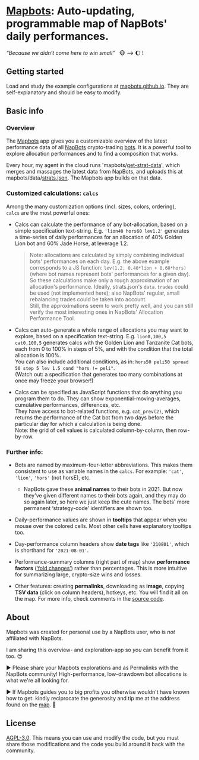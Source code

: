# [Mapbots](https://mapbots.github.io): Auto-updating, programmable map of NapBots' daily performances.

_“Because we didn’t come here to win small”_
&nbsp; 🐵 –> 🌔 !


## Getting started

Load and study the example configurations at [mapbots.github.io](https://mapbots.github.io).
They are self-explanatory and should be easy to modify.


## Basic info

### Overview

The [Mapbots](https://mapbots.github.io) app gives you a customizable overview
of the latest performance data of all [NapBots](https://napbots.com)
crypto-trading [bots](https://platform.napbots.com/strategies).
It is a powerful tool to explore allocation performances
and to find a composition that works.

Every hour, my agent in the cloud runs
'mapbots/[get-strat-data](https://github.com/mapbots/get-strat-data)',
which merges and massages the latest data from NapBots, and uploads this at
mapbots/data/[strats.json](https://raw.githubusercontent.com/mapbots/data/main/strats.json).
The Mapbots app builds on that data.

### Customized calculations: `calcs`

Among the many customization options (incl. sizes, colors, ordering),  
`calcs` are the most powerful ones:
- Calcs can calculate the performance of any bot-allocation, based on a simple
  specification text-string. E.g. `'lion40 hors60 lev1.2'`
  generates a time-series of daily performances for an allocation of
  40% Golden Lion bot and 60% Jade Horse, at leverage 1.2.  
  > Note: allocations are calculated by simply combining individual bots'
  > performances on each day. E.g. the above example corresponds to
  > a JS function: `lev(1.2, 0.40*lion + 0.60*hors)` (where bot names represent
  > bots' performances for a given day).  
  > So these calculations make only a rough approximation of an allocation's
  > performance. Ideally, strats.json's `data.trades` could be used
  > (not implemented here); also NapBots' regular, small rebalancing trades
  > could be taken into account.  
  > Still, the approximations seem to work pretty well, and you can still verify
  > the most interesting ones in NapBots' Allocation Performance Tool.

- Calcs can auto-generate a whole range of allocations you may want to explore,
  based on a specification text-string.
  E.g. `lion0,100,5 cat0,100,5` generates calcs with the Golden Lion and
  Tanzanite Cat bots, each from 0 to 100% in steps of 5%,
  and with the condition that the total allocation is 100%.  
  You can also include additional conditions, as in:
  `hors50 peli50 spread 50 step 5 lev 1.5 cond "hors != peli"`.  
  (Watch out: a specification that generates too many combinations at once
  may freeze your browser!)
- Calcs can be specified as JavaScript functions that do anything you program
  them to do. They can show exponential-moving-averages, cumulative performances,
  differences, etc.  
  They have access to bot-related functions, e.g. `cat_prev(2)`, which returns
  the performance of the Cat bot from two days before the particular day
  for which a calculation is being done.  
  Note: the grid of cell values is calculated column-by-column, then row-by-row.


### Further info:

- Bots are named by maximum-four-letter abbreviations.
  This makes them consistent to use as variable names in the `calcs`.
  For example: `'cat'`, `'lion'`, `'hors'` (not horsE), etc.
  - NapBots gave these **animal names** to their bots in 2021.
    But now they've given different names to their bots again, and they
    may do so again later, so here we just keep the cute names.
  The bots' more permanent ‘strategy-code’ identifiers are shown too.
- Daily-performance values are shown in **tooltips**
  that appear when you mouse over the colored cells.
  Most other cells have explanatory tooltips too.
- Day-performance column headers show **date tags** like `'210801'`,
  which is shorthand for `'2021-08-01'`.
- Performance-summary columns (right part of map) show **performance factors**
  ([‘fold changes’](https://en.wikipedia.org/wiki/Fold_change)) rather than
  percentages. This is more intuitive for summarizing large,
  crypto-size wins and losses.

- Other features: creating **permalinks**, downloading as **image**,
  copying **TSV data** (click on column headers), hotkeys, etc.
  You will find it all on the map.
  For more info, check comments in the [source code](index.html).


## About

Mapbots was created for personal use by a NapBots user,
who is *not* affiliated with NapBots.

I am sharing this overview- and exploration-app
so _you_ can benefit from it too. 😍

► Please share your Mapbots explorations and as Permalinks
  with the NapBots community!
  High-performance, low-drawdown bot allocations is what we're all looking for.

► If Mapbots guides you to big profits you otherwise wouldn't have known how
to get: kindly reciprocate the generosity and tip me at the address
found on the [map](https://mapbots.github.io).
🥰


## License

[AGPL-3.0](LICENSE.md).
This means you can use and modify the code, but you must share those
modifications and the code you build around it back with the community.
